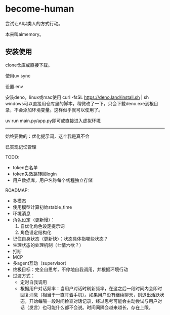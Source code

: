# become-human

尝试让AI以类人的方式行动。

本来叫aimemory。

## 安装使用

clone仓库或直接下载。

使用uv sync

设置.env

安装deno，linux或mac使用 curl -fsSL https://deno.land/install.sh | sh
windows可以直接用仓库里的脚本，稍微改了一下，只会下载deno.exe到根目录，不会添加环境变量。这样似乎就可以使用了。

uv run main.py/app.py即可或直接进入虚拟环境

---

始终要做的：优化提示词，这个我是真不会

已实现记忆管理

TODO:
- token白名单
- token失效跳转回login
- 用户数据库，用户名称每个线程独立存储

ROADMAP:
- 多模态
- 使用模型计算初始stable_time
- 环境消息
- 角色设定（更新慢）：
    1. 自优化角色设定提示词
    2. 角色设定结构化
- 记住自身状态（更新快）：状态具体指哪些状态？
- 生理状态的处理机制（七情六欲？）
- 打断
- MCP
- 多agent互动（supervisor）
- 终极目标：完全自思考，不停地自我调用，并根据环境行动
- 过渡方式：
    - 定时自我调用
    - 根据用户对话频率：当用户对话时刷新频率，在这之后一段时间内会即时回复消息（相当于一直盯着手机）。如果用户没有继续聊天，则退出活跃状态，开始每隔一段时间检查对话记录，经过思考可能会主动尝试与用户对话（发言）也可能什么都不会说。时间间隔会越来越长，存在上限。